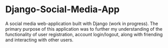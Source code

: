 # Django-Social-Media-App
A social media web-application built with Django (work in progress). The primary purpose of this application was to further my understanding of the functionality of user registration, account login/logout, along with friending and interacting with other users.
